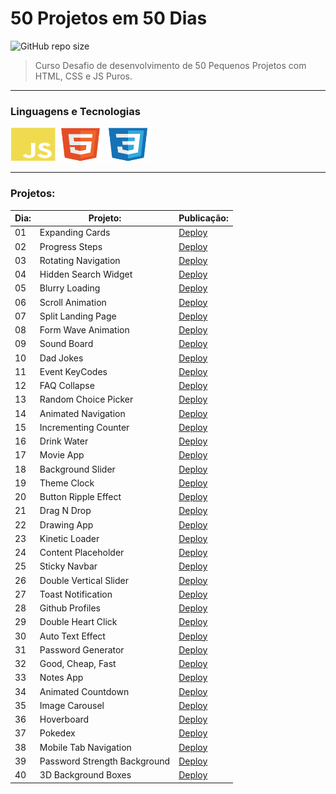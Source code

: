 # 50 Projetos em 50 Dias

![GitHub repo size](https://img.shields.io/github/repo-size/romhenri/50projects50days?style=for-the-badge)

<!-- <img src="src/img/website-1.5.png" alt="Site Gênio Numérico"> -->

> Curso Desafio de desenvolvimento de 50 Pequenos Projetos com HTML, CSS e JS Puros.

<hr>

### Linguagens e Tecnologias

<div display="inline_block">
  <a href="https://github.com/romhenri/javascript" target="_blank"><img alt="JavaScript" height="54" width="72" src="https://raw.githubusercontent.com/devicons/devicon/master/icons/javascript/javascript-plain.svg"></a>

<a href="https://github.com/romhenri/html" target="_blank">
  <img alt="HTML" height="54" width="72" src="https://raw.githubusercontent.com/devicons/devicon/master/icons/html5/html5-original.svg"></a>

<a href="https://github.com/romhenri/css" target="_blank">
  <img alt="CSS" height="54" width="72" src="https://raw.githubusercontent.com/devicons/devicon/master/icons/css3/css3-original.svg"></a>

<hr>

### Projetos:

| Dia: | Projeto:                     | Publicação:                                                                              |
| ---- | ---------------------------- | ---------------------------------------------------------------------------------------- |
| 01   | Expanding Cards              | <a href="https://romhenri.github.io/50projects50days/day-01/" target="_blank">Deploy</a> |
| 02   | Progress Steps               | <a href="https://romhenri.github.io/50projects50days/day-03/" target="_blank">Deploy</a> |
| 03   | Rotating Navigation          | <a href="https://romhenri.github.io/50projects50days/day-02/" target="_blank">Deploy</a> |
| 04   | Hidden Search Widget         | <a href="https://romhenri.github.io/50projects50days/day-05/" target="_blank">Deploy</a> |
| 05   | Blurry Loading               | <a href="https://romhenri.github.io/50projects50days/day-04/" target="_blank">Deploy</a> |
| 06   | Scroll Animation             | <a href="https://romhenri.github.io/50projects50days/day-06/" target="_blank">Deploy</a> |
| 07   | Split Landing Page           | <a href="https://romhenri.github.io/50projects50days/day-07/" target="_blank">Deploy</a> |
| 08   | Form Wave Animation          | <a href="https://romhenri.github.io/50projects50days/day-08/" target="_blank">Deploy</a> |
| 09   | Sound Board                  | <a href="https://romhenri.github.io/50projects50days/day-09/" target="_blank">Deploy</a> |
| 10   | Dad Jokes                    | <a href="https://romhenri.github.io/50projects50days/day-10/" target="_blank">Deploy</a> |
| 11   | Event KeyCodes               | <a href="https://romhenri.github.io/50projects50days/day-11/" target="_blank">Deploy</a> |
| 12   | FAQ Collapse                 | <a href="https://romhenri.github.io/50projects50days/day-12/" target="_blank">Deploy</a> |
| 13   | Random Choice Picker         | <a href="https://romhenri.github.io/50projects50days/day-13/" target="_blank">Deploy</a> |
| 14   | Animated Navigation          | <a href="https://romhenri.github.io/50projects50days/day-14/" target="_blank">Deploy</a> |
| 15   | Incrementing Counter         | <a href="https://romhenri.github.io/50projects50days/day-15/" target="_blank">Deploy</a> |
| 16   | Drink Water                  | <a href="https://romhenri.github.io/50projects50days/day-16/" target="_blank">Deploy</a> |
| 17   | Movie App                    | <a href="https://romhenri.github.io/50projects50days/day-17/" target="_blank">Deploy</a> |
| 18   | Background Slider            | <a href="https://romhenri.github.io/50projects50days/day-18/" target="_blank">Deploy</a> |
| 19   | Theme Clock                  | <a href="https://romhenri.github.io/50projects50days/day-19/" target="_blank">Deploy</a> |
| 20   | Button Ripple Effect         | <a href="https://romhenri.github.io/50projects50days/day-20/" target="_blank">Deploy</a> |
| 21   | Drag N Drop                  | <a href="https://romhenri.github.io/50projects50days/day-21/" target="_blank">Deploy</a> |
| 22   | Drawing App                  | <a href="https://romhenri.github.io/50projects50days/day-22/" target="_blank">Deploy</a> |
| 23   | Kinetic Loader               | <a href="https://romhenri.github.io/50projects50days/day-23/" target="_blank">Deploy</a> |
| 24   | Content Placeholder          | <a href="https://romhenri.github.io/50projects50days/day-24/" target="_blank">Deploy</a> |
| 25   | Sticky Navbar                | <a href="https://romhenri.github.io/50projects50days/day-25/" target="_blank">Deploy</a> |
| 26   | Double Vertical Slider       | <a href="https://romhenri.github.io/50projects50days/day-26/" target="_blank">Deploy</a> |
| 27   | Toast Notification           | <a href="https://romhenri.github.io/50projects50days/day-27/" target="_blank">Deploy</a> |
| 28   | Github Profiles              | <a href="https://romhenri.github.io/50projects50days/day-28/" target="_blank">Deploy</a> |
| 29   | Double Heart Click           | <a href="https://romhenri.github.io/50projects50days/day-29/" target="_blank">Deploy</a> |
| 30   | Auto Text Effect             | <a href="https://romhenri.github.io/50projects50days/day-30/" target="_blank">Deploy</a> |
| 31   | Password Generator           | <a href="https://romhenri.github.io/50projects50days/day-31/" target="_blank">Deploy</a> |
| 32   | Good, Cheap, Fast            | <a href="https://romhenri.github.io/50projects50days/day-32/" target="_blank">Deploy</a> |
| 33   | Notes App                    | <a href="https://romhenri.github.io/50projects50days/day-33/" target="_blank">Deploy</a> |
| 34   | Animated Countdown           | <a href="https://romhenri.github.io/50projects50days/day-34/" target="_blank">Deploy</a> |
| 35   | Image Carousel               | <a href="https://romhenri.github.io/50projects50days/day-35/" target="_blank">Deploy</a> |
| 36   | Hoverboard                   | <a href="https://romhenri.github.io/50projects50days/day-36/" target="_blank">Deploy</a> |
| 37   | Pokedex                      | <a href="https://romhenri.github.io/50projects50days/day-37/" target="_blank">Deploy</a> |
| 38   | Mobile Tab Navigation        | <a href="https://romhenri.github.io/50projects50days/day-38/" target="_blank">Deploy</a> |
| 39   | Password Strength Background | <a href="https://romhenri.github.io/50projects50days/day-39/" target="_blank">Deploy</a> |
| 40   | 3D Background Boxes          | <a href="https://romhenri.github.io/50projects50days/day-40/" target="_blank">Deploy</a> |
